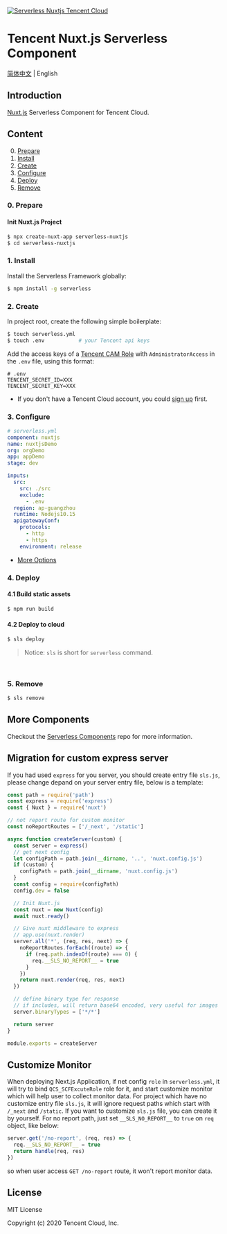 [![Serverless Nuxtjs Tencent Cloud](https://img.serverlesscloud.cn/2020310/1583829094342-nuxt.js%20_%E9%95%BF.png)](http://serverless.com)

# Tencent Nuxt.js Serverless Component

[简体中文](https://github.com/serverless-components/tencent-nuxtjs/blob/v2/README.md) | English

## Introduction

[Nuxt.js](https://github.com/nuxt/nuxt.js) Serverless Component for Tencent Cloud.

## Content

0. [Prepare](#0-prepare)
1. [Install](#1-install)
1. [Create](#2-create)
1. [Configure](#3-configure)
1. [Deploy](#4-deploy)
1. [Remove](#5-Remove)

### 0. Prepare

#### Init Nuxt.js Project

```bash
$ npx create-nuxt-app serverless-nuxtjs
$ cd serverless-nuxtjs
```

### 1. Install

Install the Serverless Framework globally:

```bash
$ npm install -g serverless
```

### 2. Create

In project root, create the following simple boilerplate:

```bash
$ touch serverless.yml
$ touch .env           # your Tencent api keys
```

Add the access keys of a [Tencent CAM Role](https://console.cloud.tencent.com/cam/capi) with `AdministratorAccess` in the `.env` file, using this format:

```
# .env
TENCENT_SECRET_ID=XXX
TENCENT_SECRET_KEY=XXX
```

- If you don't have a Tencent Cloud account, you could [sign up](https://intl.cloud.tencent.com/register) first.

### 3. Configure

```yml
# serverless.yml
component: nuxtjs
name: nuxtjsDemo
org: orgDemo
app: appDemo
stage: dev

inputs:
  src:
    src: ./src
    exclude:
      - .env
  region: ap-guangzhou
  runtime: Nodejs10.15
  apigatewayConf:
    protocols:
      - http
      - https
    environment: release
```

- [More Options](https://github.com/serverless-components/tencent-nuxtjs/blob/v2/docs/configure.md)

### 4. Deploy

#### 4.1 Build static assets

```bash
$ npm run build
```

#### 4.2 Deploy to cloud

```bash
$ sls deploy
```

> Notice: `sls` is short for `serverless` command.

&nbsp;

### 5. Remove

```bash
$ sls remove
```

## More Components

Checkout the [Serverless Components](https://github.com/serverless/components) repo for more information.

## Migration for custom express server

If you had used `express` for you server, you should create entry file `sls.js`, please change depand on your server entry file, below is a template:

```js
const path = require('path')
const express = require('express')
const { Nuxt } = require('nuxt')

// not report route for custom monitor
const noReportRoutes = ['/_next', '/static']

async function createServer(custom) {
  const server = express()
  // get next config
  let configPath = path.join(__dirname, '..', 'nuxt.config.js')
  if (custom) {
    configPath = path.join(__dirname, 'nuxt.config.js')
  }
  const config = require(configPath)
  config.dev = false

  // Init Nuxt.js
  const nuxt = new Nuxt(config)
  await nuxt.ready()

  // Give nuxt middleware to express
  // app.use(nuxt.render)
  server.all('*', (req, res, next) => {
    noReportRoutes.forEach((route) => {
      if (req.path.indexOf(route) === 0) {
        req.__SLS_NO_REPORT__ = true
      }
    })
    return nuxt.render(req, res, next)
  })

  // define binary type for response
  // if includes, will return base64 encoded, very useful for images
  server.binaryTypes = ['*/*']

  return server
}

module.exports = createServer
```

## Customize Monitor

When deploying Next.js Application, if net config `role` in `serverless.yml`, it will try to bind `QCS_SCFExcuteRole` role for it, and start customize monitor which will help user to collect monitor data.
For project which have no customize entry file `sls.js`, it will ignore request paths which start with `/_next` and `/static`. If you want to customize `sls.js` file, you can create it by yourself. For no report path, just set `__SLS_NO_REPORT__` to `true` on `req` object, like below:

```js
server.get('/no-report', (req, res) => {
  req.__SLS_NO_REPORT__ = true
  return handle(req, res)
})
```

so when user access `GET /no-report` route, it won't report monitor data.

## License

MIT License

Copyright (c) 2020 Tencent Cloud, Inc.

